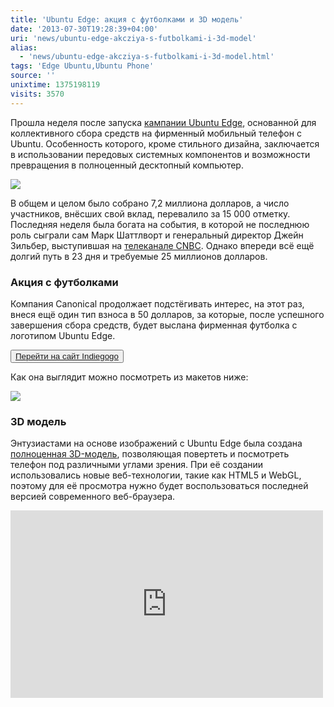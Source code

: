 ```yaml
---
title: 'Ubuntu Edge: акция с футболками и 3D модель'
date: '2013-07-30T19:28:39+04:00'
uri: 'news/ubuntu-edge-akcziya-s-futbolkami-i-3d-model'
alias: 
  - 'news/ubuntu-edge-akcziya-s-futbolkami-i-3d-model.html'
tags: 'Edge Ubuntu,Ubuntu Phone'
source: ''
unixtime: 1375198119
visits: 3570
---
```

Прошла неделя после запуска [кампании Ubuntu Edge](news/edge-ubuntu), основанной для коллективного сбора средств на фирменный мобильный телефон с Ubuntu. Особенность которого, кроме стильного дизайна, заключается в использовании передовых системных компонентов и возможности превращения в полноценный десктопный компьютер.

[![](img/2013/07/30/19-00/ubuntu-edge-design-story-2-9399894887-o.jpg)](img/2013/07/30/19-00/ubuntu-edge-design-story-2-9399894887-o.jpg)

В общем и целом было собрано 7,2 миллиона долларов, а число участников, внёсших свой вклад, перевалило за 15 000 отметку. Последняя неделя была богата на события, в которой не последнюю роль сыграли сам Марк Шаттлворт и генеральный директор Джейн Зильбер, выступившая на [телеканале CNBC](http://www.cnbc.com/id/100916499). Однако впереди всё ещё долгий путь в 23 дня и требуемые 25 миллионов долларов.

### Акция с футболками

Компания Canonical продолжает подстёгивать интерес, на этот раз, внеся ещё один тип взноса в 50 долларов, за которые, после успешного завершения сбора средств, будет выслана фирменная футболка с логотипом Ubuntu Edge.

<button>[Перейти на сайт Indiegogo](http://www.indiegogo.com/projects/ubuntu-edge)</button>

Как она выглядит можно посмотреть из макетов ниже:

[![](img/2013/07/30/19-00/shirt-ubuntu-edge-9399895023-o.jpg)](img/2013/07/30/19-00/shirt-ubuntu-edge-9399895023-o.jpg)

### 3D модель

Энтузиастами на основе изображений с Ubuntu Edge была создана [полноценная 3D-модель](http://sketchfab.com/show/c1d2b84d880741b189577ef5698112b0), позволяющая повертеть и посмотреть телефон под различными углами зрения. При её создании использовались новые веб-технологии, такие как HTML5 и WebGL, поэтому для её просмотра нужно будет воспользоваться последней версией современного веб-браузера.

<iframe frameborder="0" height="300" width="500" allowfullscreen="" webkitallowfullscreen="true" mozallowfullscreen="true" src="http://sketchfab.com/m5j2d0a?autostart=0&amp;transparent=0&amp;autospin=0&amp;controls=1"></iframe>
